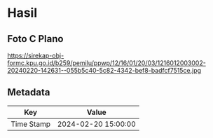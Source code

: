 # Hasil

## Foto C Plano

https://sirekap-obj-formc.kpu.go.id/b259/pemilu/ppwp/12/16/01/20/03/1216012003002-20240220-142631--055b5c40-5c82-4342-bef8-badfcf7515ce.jpg


## Metadata

| Key        | Value               |
| ---------- | ------------------- |
| Time Stamp | 2024-02-20 15:00:00 |



